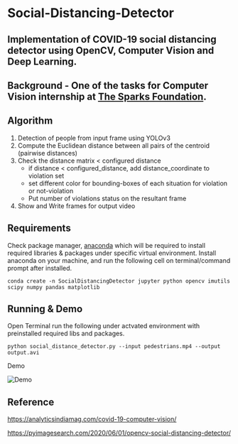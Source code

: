 # Social-Distancing-Detector
## Implementation of COVID-19 social distancing detector using OpenCV, Computer Vision and Deep Learning.

## Background - One of the tasks for Computer Vision internship at [The Sparks Foundation](https://internship.thesparksfoundation.info/).

## Algorithm
1. Detection of people from input frame using YOLOv3
2. Compute the Euclidean distance between all pairs of the centroid (pairwise distances)
3. Check the distance matrix < configured distance
    * if distance < configured_distance, add distance_coordinate to violation set
    * set different color for bounding-boxes of each situation for violation or not-violation
    * Put number of violations status  on the resultant frame
4. Show and Write frames for output video

## Requirements
Check package manager, [anaconda]() which will be required to install required libraries & packages under specific virtual environment.
Install anaconda on your machine, and run the following cell on terminal/command prompt after installed.
```
conda create -n SocialDistancingDetector jupyter python opencv imutils scipy numpy pandas matplotlib
```

## Running & Demo
Open Terminal run the following under actvated environment with preinstalled required libs and packages.
```
python social_distance_detector.py --input pedestrians.mp4 --output output.avi
```
Demo

![Demo](https://github.com/ThuraTunScibotics/Social-Distancing-Detector/blob/main/output.gif)

## Reference

https://analyticsindiamag.com/covid-19-computer-vision/

https://pyimagesearch.com/2020/06/01/opencv-social-distancing-detector/
